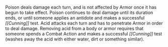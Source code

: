 Poison deals damage each turn, and is not affected by Armor once it has begun to take effect. Poison continues to deal damage until its duration ends, or until someone applies an antidote and makes a successful *[[Cunning]]* test.
Acid attacks each turn and has to penetrate Armor in order to deal damage. Removing acid from a body or armor requires that someone spends a Combat Action and makes a successful *[[Cunning]]* test (washes away the acid with either water, dirt or something similar).